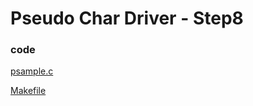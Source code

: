 # Pseudo Char Driver - Step8

### code

[psample.c](https://github.com/rajeshsola/emblearning/tree/master/ldd-examples/pseudo-char-driver/step8/psample.c)

[Makefile](https://github.com/rajeshsola/emblearning/tree/master/ldd-examples/pseudo-char-driver/step8/Makefile)
